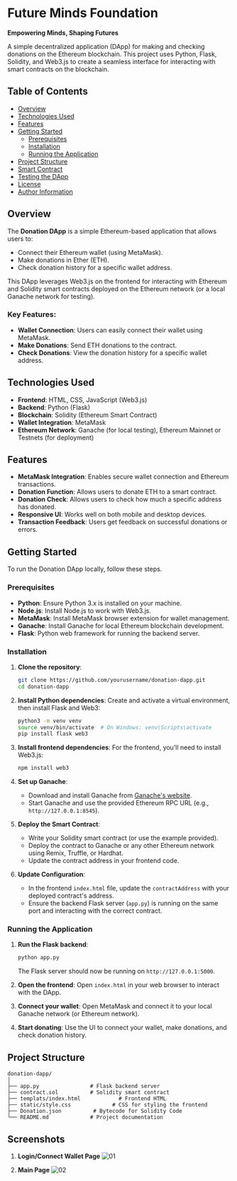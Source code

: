 # Future Minds Foundation

**Empowering Minds, Shaping Futures**

A simple decentralized application (DApp) for making and checking donations on the Ethereum blockchain. This project uses Python, Flask, Solidity, and Web3.js to create a seamless interface for interacting with smart contracts on the blockchain.

## Table of Contents

- [Overview](#overview)
- [Technologies Used](#technologies-used)
- [Features](#features)
- [Getting Started](#getting-started)
  - [Prerequisites](#prerequisites)
  - [Installation](#installation)
  - [Running the Application](#running-the-application)
- [Project Structure](#project-structure)
- [Smart Contract](#smart-contract)
- [Testing the DApp](#testing-the-dapp)
- [License](#license)
- [Author Information](#author-information)

## Overview

The **Donation DApp** is a simple Ethereum-based application that allows users to:

- Connect their Ethereum wallet (using MetaMask).
- Make donations in Ether (ETH).
- Check donation history for a specific wallet address.

This DApp leverages Web3.js on the frontend for interacting with Ethereum and Solidity smart contracts deployed on the Ethereum network (or a local Ganache network for testing).

### Key Features:

- **Wallet Connection**: Users can easily connect their wallet using MetaMask.
- **Make Donations**: Send ETH donations to the contract.
- **Check Donations**: View the donation history for a specific wallet address.

## Technologies Used

- **Frontend**: HTML, CSS, JavaScript (Web3.js)
- **Backend**: Python (Flask)
- **Blockchain**: Solidity (Ethereum Smart Contract)
- **Wallet Integration**: MetaMask
- **Ethereum Network**: Ganache (for local testing), Ethereum Mainnet or Testnets (for deployment)

## Features

- **MetaMask Integration**: Enables secure wallet connection and Ethereum transactions.
- **Donation Function**: Allows users to donate ETH to a smart contract.
- **Donation Check**: Allows users to check how much a specific address has donated.
- **Responsive UI**: Works well on both mobile and desktop devices.
- **Transaction Feedback**: Users get feedback on successful donations or errors.

## Getting Started

To run the Donation DApp locally, follow these steps.

### Prerequisites

- **Python**: Ensure Python 3.x is installed on your machine.
- **Node.js**: Install Node.js to work with Web3.js.
- **MetaMask**: Install MetaMask browser extension for wallet management.
- **Ganache**: Install Ganache for local Ethereum blockchain development.
- **Flask**: Python web framework for running the backend server.

### Installation

1. **Clone the repository**:

   ```bash
   git clone https://github.com/yourusername/donation-dapp.git
   cd donation-dapp
   ```

2. **Install Python dependencies**:
   Create and activate a virtual environment, then install Flask and Web3:

   ```bash
   python3 -m venv venv
   source venv/bin/activate  # On Windows: venv\Scripts\activate
   pip install flask web3
   ```

3. **Install frontend dependencies**:
   For the frontend, you’ll need to install Web3.js:

   ```bash
   npm install web3
   ```

4. **Set up Ganache**:

   - Download and install Ganache from [Ganache's website](https://www.trufflesuite.com/ganache).
   - Start Ganache and use the provided Ethereum RPC URL (e.g., `http://127.0.0.1:8545`).

5. **Deploy the Smart Contract**:

   - Write your Solidity smart contract (or use the example provided).
   - Deploy the contract to Ganache or any other Ethereum network using Remix, Truffle, or Hardhat.
   - Update the contract address in your frontend code.

6. **Update Configuration**:
   - In the frontend `index.html` file, update the `contractAddress` with your deployed contract's address.
   - Ensure the backend Flask server (`app.py`) is running on the same port and interacting with the correct contract.

### Running the Application

1. **Run the Flask backend**:

   ```bash
   python app.py
   ```

   The Flask server should now be running on `http://127.0.0.1:5000`.

2. **Open the frontend**:
   Open `index.html` in your web browser to interact with the DApp.

3. **Connect your wallet**:
   Open MetaMask and connect it to your local Ganache network (or Ethereum network).

4. **Start donating**:
   Use the UI to connect your wallet, make donations, and check donation history.

## Project Structure

```plaintext
donation-dapp/
│
├── app.py                # Flask backend server
├── contract.sol          # Solidity smart contract
├── templats/index.html            # Frontend HTML
├── static/style.css             # CSS for styling the frontend
├── Donation.json          # Bytecode for Solidity Code
└── README.md             # Project documentation
```

## Screenshots
1. **Login/Connect Wallet Page**
![01](https://github.com/user-attachments/assets/ed44b693-ef71-4725-9cf6-ca0956358c71)

2. **Main Page**
![02](https://github.com/user-attachments/assets/09daa045-8024-4c65-8c04-2992a12d3a07)
